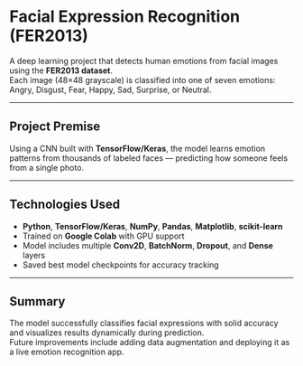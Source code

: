 # Facial Expression Recognition (FER2013)

A deep learning project that detects human emotions from facial images using the **FER2013 dataset**.  
Each image (48×48 grayscale) is classified into one of seven emotions: Angry, Disgust, Fear, Happy, Sad, Surprise, or Neutral.

---

## Project Premise
Using a CNN built with **TensorFlow/Keras**, the model learns emotion patterns from thousands of labeled faces — predicting how someone feels from a single photo.

---

## Technologies Used
- **Python**, **TensorFlow/Keras**, **NumPy**, **Pandas**, **Matplotlib**, **scikit-learn**
- Trained on **Google Colab** with GPU support  
- Model includes multiple **Conv2D**, **BatchNorm**, **Dropout**, and **Dense** layers  
- Saved best model checkpoints for accuracy tracking  

---

## Summary
The model successfully classifies facial expressions with solid accuracy and visualizes results dynamically during prediction.  
Future improvements include adding data augmentation and deploying it as a live emotion recognition app.
